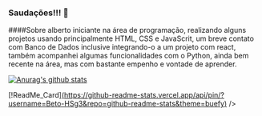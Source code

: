 ### Saudações!!! 👋

####Sobre alberto
iniciante na área de programação, realizando alguns projetos usando principalmente HTML, CSS e JavaScrit, um breve contato com Banco de Dados inclusive integrando-o a um projeto com react, também acompanhei algumas funcionalidades com o Python, ainda bem recente na área, mas com bastante empenho e vontade de aprender.

[![Anurag's github stats](https://github-readme-stats.vercel.app/api?username=Beto-HSg3)](https://github.com/anuraghazra/github-readme-stats)

[!ReadMe_Card][(https://github-readme-stats.vercel.app/api/pin/?username=Beto-HSg3&repo=github-readme-stats&theme=buefy)](https://github.com/aBeto-HSg3/github-readme-stats) />
